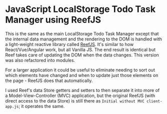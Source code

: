 # JavaScript LocalStorage Todo Task Manager using ReefJS

This is the same as the main LocalStorage Todo Task Manager except that the internal data management and the rendering to the DOM is handled with a light-weight reactive library called [ReefJS](https://reefjs.com/). It's similar to how React/Vue/Angular work, but all Vanilla JS. The end result is identical but Reef takes care of updating the DOM when the data changes. This version was also refactored into modules.

For a larger application it could be useful to eliminate needing to sort out which elements have changed and when to update just those elements on the page - ReefJS does that automatically.

I used Reef's data Store getters and setters to then separate it into more of a Model-View-Controller (MVC) application, but the original ReefJS (with direct access to the data Store) is still there as `Initial without MVC client-app.js`; it operates the same.